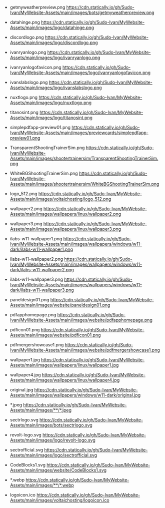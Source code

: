 - getmyweatherpreview.png
  https://cdn.statically.io/gh/Sudo-Ivan/MyWebsite-Assets/main/images/bots/getmyweatherpreview.png

- datahinge.png
  https://cdn.statically.io/gh/Sudo-Ivan/MyWebsite-Assets/main/images/logo/datahinge.png

- discordlogo.png
  https://cdn.statically.io/gh/Sudo-Ivan/MyWebsite-Assets/main/images/logo/discordlogo.png

- ivanryanlogo.png
  https://cdn.statically.io/gh/Sudo-Ivan/MyWebsite-Assets/main/images/logo/ivanryanlogo.png

- ivanryanlogofavicon.png
  https://cdn.statically.io/gh/Sudo-Ivan/MyWebsite-Assets/main/images/logo/ivanryanlogofavicon.png

- ivanslabslogo.png
  https://cdn.statically.io/gh/Sudo-Ivan/MyWebsite-Assets/main/images/logo/ivanslabslogo.png

- nuxtlogo.png
  https://cdn.statically.io/gh/Sudo-Ivan/MyWebsite-Assets/main/images/logo/nuxtlogo.png

- titanosint.png
  https://cdn.statically.io/gh/Sudo-Ivan/MyWebsite-Assets/main/images/logo/titanosint.png

- simplepdfapp-preview01.png
  https://cdn.statically.io/gh/Sudo-Ivan/MyWebsite-Assets/main/images/previewcards/simplepdfapp-preview01.png

- TransparentShootingTrainerSim.png
  https://cdn.statically.io/gh/Sudo-Ivan/MyWebsite-Assets/main/images/shootertrainersim/TransparentShootingTrainerSim.png

- WhiteBGShootingTrainerSim.png
  https://cdn.statically.io/gh/Sudo-Ivan/MyWebsite-Assets/main/images/shootertrainersim/WhiteBGShootingTrainerSim.png

- logo_512.png
  https://cdn.statically.io/gh/Sudo-Ivan/MyWebsite-Assets/main/images/voltaichosting/logo_512.png

- wallpaper2.png
  https://cdn.statically.io/gh/Sudo-Ivan/MyWebsite-Assets/main/images/wallpapers/linux/wallpaper2.png

- wallpaper3.png
  https://cdn.statically.io/gh/Sudo-Ivan/MyWebsite-Assets/main/images/wallpapers/linux/wallpaper3.png

- ilabs-w11-wallpaper1.png
  https://cdn.statically.io/gh/Sudo-Ivan/MyWebsite-Assets/main/images/wallpapers/windows/w11-dark/ilabs-w11-wallpaper1.png

- ilabs-w11-wallpaper2.png
  https://cdn.statically.io/gh/Sudo-Ivan/MyWebsite-Assets/main/images/wallpapers/windows/w11-dark/ilabs-w11-wallpaper2.png

- ilabs-w11-wallpaper3.png
  https://cdn.statically.io/gh/Sudo-Ivan/MyWebsite-Assets/main/images/wallpapers/windows/w11-dark/ilabs-w11-wallpaper3.png

- paneldesign01.png
  https://cdn.statically.io/gh/Sudo-Ivan/MyWebsite-Assets/main/images/website/paneldesign01.png

- pdfapphomepage.png
  https://cdn.statically.io/gh/Sudo-Ivan/MyWebsite-Assets/main/images/website/pdfapphomepage.png

- pdficon01.png
  https://cdn.statically.io/gh/Sudo-Ivan/MyWebsite-Assets/main/images/website/pdficon01.png

- pdfmergershowcase1.png
  https://cdn.statically.io/gh/Sudo-Ivan/MyWebsite-Assets/main/images/website/pdfmergershowcase1.png

- wallpaper1.jpg
  https://cdn.statically.io/gh/Sudo-Ivan/MyWebsite-Assets/main/images/wallpapers/linux/wallpaper1.jpg

- wallpaper4.jpg
  https://cdn.statically.io/gh/Sudo-Ivan/MyWebsite-Assets/main/images/wallpapers/linux/wallpaper4.jpg

- original.jpg
  https://cdn.statically.io/gh/Sudo-Ivan/MyWebsite-Assets/main/images/wallpapers/windows/w11-dark/original.jpg

- *.jpeg
  https://cdn.statically.io/gh/Sudo-Ivan/MyWebsite-Assets/main/images/**/*.jpeg

- sectrlogo.svg
  https://cdn.statically.io/gh/Sudo-Ivan/MyWebsite-Assets/main/images/bots/sectrlogo.svg

- revolt-logo.svg
  https://cdn.statically.io/gh/Sudo-Ivan/MyWebsite-Assets/main/images/logo/revolt-logo.svg

- sectrofficial.svg
  https://cdn.statically.io/gh/Sudo-Ivan/MyWebsite-Assets/main/images/logo/sectrofficial.svg

- CodeBlocks1.svg
  https://cdn.statically.io/gh/Sudo-Ivan/MyWebsite-Assets/main/images/website/CodeBlocks1.svg

- *.webp
  https://cdn.statically.io/gh/Sudo-Ivan/MyWebsite-Assets/main/images/**/*.webp

- logoicon.ico
  https://cdn.statically.io/gh/Sudo-Ivan/MyWebsite-Assets/main/images/voltaichosting/logoicon.ico


